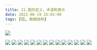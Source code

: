 ```yaml
---
title: 21.图的定义，术语和表示
date: 2022-06-19 15:02:09
tags: [图, 数据结构]
---
```


![](http://codekenan.icu/img/1.图的定义和术语.png)
<!--more-->
![](http://codekenan.icu/img/2.完全图.png)
![](http://codekenan.icu/img/3.邻接.png)
![](http://codekenan.icu/img/4.顶点的度.png)
![](http://codekenan.icu/img/5.有向树.png)
![](http://codekenan.icu/img/6.路径.png)
![](http://codekenan.icu/img/7.连通图.png)
![](http://codekenan.icu/img/8.权与网.png)
![](http://codekenan.icu/img/9.子图.png)
![](http://codekenan.icu/img/10.极大连通子图.png)
![](http://codekenan.icu/img/11.极大强连通子图.png)
![](http://codekenan.icu/img/12.极小连通子图.png)
![](http://codekenan.icu/img/13.图的抽象数据类型.png)
![](http://codekenan.icu/img/14.基本操作.png)
![](http://codekenan.icu/img/15.遍历.png)
